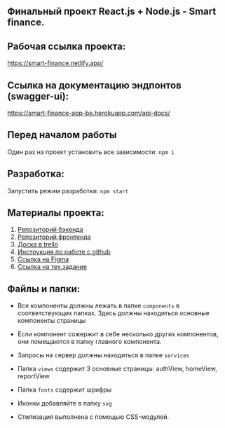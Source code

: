 ## Финальный проект React.js + Node.js - Smart finance.

## Рабочая ссылка проекта:
https://smart-finance.netlify.app/

## Ссылка на документацию эндпонтов (swagger-ui):
https://smart-finance-app-be.herokuapp.com/api-docs/

## Перед началом работы
Один раз на проект установить все зависимости:
`npm i`


## Разработка:
Запустить режим разработки:
`npm start` 


## Материалы проекта:

1. [Репозиторий бэкенда](https://github.com/Chivapchichi2/smart_finance_app_be)
2. [Репозиторий фронтенда](https://github.com/Chivapchichi2/smart_finance_app_fe)
3. [Доска в trello](https://trello.com/b/tIzHt9wC/smartfinanceapp)
4. [Инструкция по работе с github](https://docs.google.com/document/d/1CtGl_H7rDYTQsDhrsP2yHZ2sGw_ve9j3r1Ph5m_VmNI/edit)
5. [Ссылка на Figma](https://www.figma.com/file/IHc8T3LE4yfMVp6c2CL1aP/%D0%A3%D1%87%D0%B5%D1%82-%D1%84%D0%B8%D0%BD%D0%B0%D0%BD%D1%81%D0%BE%D0%B2?node-id=0%3A1)
6. [Ссылка на тех.задание](https://docs.google.com/spreadsheets/d/1VybP9jgmNKSg0PEmBUgU8qNXRrPddxZTC5vzFFCjvQE/edit#gid=0)

## Файлы и папки:

- Все компоненты должны лежать в папке `components` в соответствующих папках. Здесь должны находиться основные компоненты страницы

- Если компонент сожержит в себе несколько других компонентов, они помещаются в папку главного компонента.

- Запросы на сервер должны находиться в папке `services`

- Папка `views` содержит 3 основные страницы: authView, homeView, reportView 

- Папка `fonts` содержит шрифры

- Иконки добавляйте в папку `svg`

- Стилизация выполнена с помощью CSS-модулей. 
